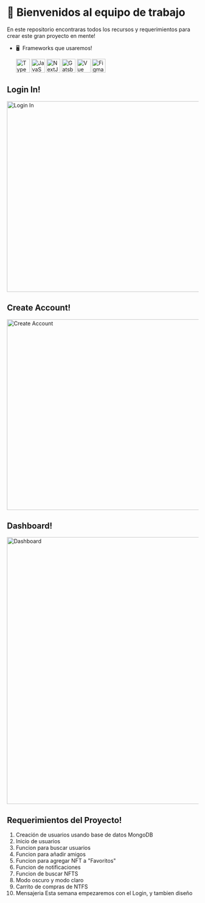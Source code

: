 👋 Bienvenidos al equipo de trabajo
=================================================

En este repositorio encontraras todos los recursos y requerimientos para crear este gran proyecto en mente!

*   🖥️  Frameworks que usaremos!<p align="left">
<a href="https://www.typescriptlang.org/" target="_blank" rel="noreferrer"><img src="https://raw.githubusercontent.com/danielcranney/readme-generator/main/public/icons/skills/typescript-colored.svg" width="36" height="36" alt="TypeScript" /></a>
<a href="https://developer.mozilla.org/en-US/docs/Web/JavaScript" target="_blank" rel="noreferrer"><img src="https://raw.githubusercontent.com/danielcranney/readme-generator/main/public/icons/skills/javascript-colored.svg" width="36" height="36" alt="JavaScript" /></a>
<a href="https://nextjs.org/docs" target="_blank" rel="noreferrer"><img src="https://raw.githubusercontent.com/danielcranney/readme-generator/main/public/icons/skills/nextjs-colored.svg" width="36" height="36" alt="NextJs" /></a>
<a href="https://www.gatsbyjs.com/" target="_blank" rel="noreferrer"><img src="https://raw.githubusercontent.com/danielcranney/readme-generator/main/public/icons/skills/gatsby-colored.svg" width="36" height="36" alt="Gatsby" /></a>
<a href="https://vuejs.org/" target="_blank" rel="noreferrer"><img src="https://raw.githubusercontent.com/danielcranney/readme-generator/main/public/icons/skills/vuejs-colored.svg" width="36" height="36" alt="Vue" /></a>
<a href="https://www.figma.com/" target="_blank" rel="noreferrer"><img src="https://raw.githubusercontent.com/danielcranney/readme-generator/main/public/icons/skills/figma-colored.svg" width="36" height="36" alt="Figma" /></a>
</p>

Login In!
------
<img src="https://res.cloudinary.com/dovavvnjx/image/upload/v1655831774/LoginNFT_jgq51c.png" width="900" height="500" alt="Login In" />


Create Account!
------
<img src="https://res.cloudinary.com/dovavvnjx/image/upload/v1655831893/Create_lde6iv.png" width="900" height="500" alt="Create Account" />


Dashboard!
------
<img src="https://res.cloudinary.com/dovavvnjx/image/upload/v1655832009/project3_z3ix6g.png" width="900" height="700" alt="Dashboard" />


Requerimientos del Proyecto!
------
1. Creación de usuarios usando base de datos MongoDB
2. Inicio de usuarios 
3. Funcion para buscar usuarios
4. Funcion para añadir amigos
5. Funcion para agregar NFT a "Favoritos"
6. Funcion de notificaciones
7. Funcion de buscar NFTS
8. Modo oscuro y modo claro
9. Carrito de compras de NTFS
10. Mensajeria
Esta semana empezaremos con el Login, y tambien diseño
